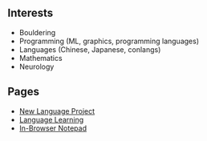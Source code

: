 ## Interests

* Bouldering
* Programming (ML, graphics, programming languages)
* Languages (Chinese, Japanese, conlangs)
* Mathematics
* Neurology

## Pages

* [New Language Project](https://garbaz.github.io/NewLanguageProject/)
* [Language Learning](https://garbaz.github.io/LanguageLearning/)
* [In-Browser Notepad](https://garbaz.github.io/inbrowser_notepad/)
